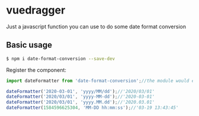 # vuedragger
Just a javascript function you can use to do some date format conversion

## Basic usage
```bash
$ npm i date-format-conversion --save-dev
```
Register the component:    
```js
import dateFormatter from 'date-format-conversion';//the module would export a function, you can rename it

dateFormatter('2020-03-01', 'yyyy/MM/dd');//'2020/03/01'
dateFormatter('2020/03/01', 'yyyy-MM-dd');//'2020-03-01'
dateFormatter('2020/03/01', 'yyyy.MM.dd');//'2020.03.01'
dateFormatter(1584596625304, 'MM-DD hh:mm:ss');//'03-19 13:43:45'
```